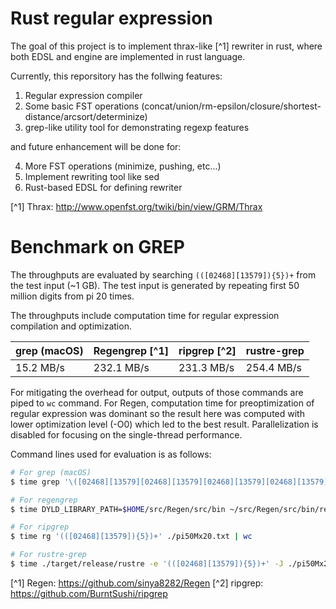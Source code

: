 Rust regular expression
=======================

The goal of this project is to implement thrax-like [^1] rewriter in rust,
where both EDSL and engine are implemented in rust language.

Currently, this reporsitory has the follwing features:

1. Regular expression compiler
2. Some basic FST operations
   (concat/union/rm-epsilon/closure/shortest-distance/arcsort/determinize)
3. grep-like utility tool for demonstrating regexp features

and future enhancement will be done for:

4. More FST operations (minimize, pushing, etc...)
5. Implement rewriting tool like sed
6. Rust-based EDSL for defining rewriter

[^1] Thrax: http://www.openfst.org/twiki/bin/view/GRM/Thrax

Benchmark on GREP
=================

The throughputs are evaluated by searching `(([02468][13579]){5})+` from the test
input (~1 GB). The test input is generated by repeating first 50 million digits
from pi 20 times.

The throughputs include computation time for regular expression compilation and
optimization.

| grep (macOS) | Regengrep [^1] | ripgrep [^2] | rustre-grep |
| ------------ | -------------- | ------------ | ----------- |
| 15.2 MB/s    | 232.1 MB/s     | 231.3 MB/s   | 254.4 MB/s  |

For mitigating the overhead for output, outputs of those commands are piped to
`wc` command.
For Regen, computation time for preoptimization of regular expression was
dominant so the result here was computed with lower optimization level (-O0)
which led to the best result. Parallelization is disabled for focusing on the
single-thread performance.

Command lines used for evaluation is as follows:

```sh
# For grep (macOS)
$ time grep '\([02468][13579][02468][13579][02468][13579][02468][13579][02468][13579]\)+' ./pi50Mx20.txt | wc

# For regengrep
$ time DYLD_LIBRARY_PATH=$HOME/src/Regen/src/bin ~/src/Regen/src/bin/regengrep -O0 '(([0-4][5-9]){5})+' ~/proj/rustre/pi50Mx20.txt | wc

# For ripgrep
$ time rg '(([02468][13579]){5})+' ./pi50Mx20.txt | wc

# For rustre-grep
$ time ./target/release/rustre -e '(([02468][13579]){5})+' -J ./pi50Mx20.txt | wc
```

[^1] Regen: https://github.com/sinya8282/Regen
[^2] ripgrep: https://github.com/BurntSushi/ripgrep
